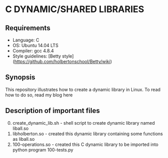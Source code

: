 # C DYNAMIC/SHARED LIBRARIES

## Requirements

* Language: C
* OS: Ubuntu 14.04 LTS
* Compiler: gcc 4.8.4
* Style guidelines: [Betty style] (<https://github.com/holbertonschool/Betty/wiki>)

## Synopsis

This repository illustrates how to create a dynamic library in Linux. To read how to do so, read my blog here

## Description of important files

0. create_dynamic_lib.sh - shell script to create dynamic library named liball.so
1. libholberton.so - created this dynamic library containing some functions as liball.so
2. 100-operations.so - created this C dynamic library to be imported into python program 100-tests.py
